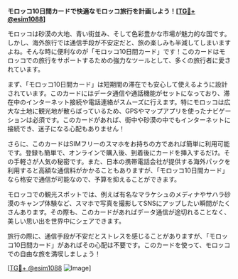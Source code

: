 **モロッコ10日間カードで快適なモロッコ旅行を計画しよう！[[TG💪+ @esim1088](https://t.me/s/esim1088)]**

モロッコは砂漠の大地、青い街並み、そして色彩豊かな市場が魅力的な国です。しかし、海外旅行では通信手段が不安定だと、旅の楽しみも半減してしまいますよね。そんな時に便利なのが「モロッコ10日間カード」です！このカードはモロッコでの旅行をサポートするための強力なツールとして、多くの旅行者に愛されています。

まず、「モロッコ10日間カード」は短期間の滞在でも安心して使えるように設計されています。このカードにはデータ通信や通話機能がセットになっており、滞在中のインターネット接続や電話連絡がスムーズに行えます。特にモロッコは広大な土地に観光地が散らばっているため、GPSやマップアプリを使ったナビゲーションは必須です。このカードがあれば、街中や砂漠の中でもインターネットに接続でき、迷子になる心配もありません！

さらに、このカードはSIMフリーのスマホをお持ちの方であれば簡単に利用可能です。登録も簡単で、オンラインで購入後、到着後にカードを挿入するだけ。その手軽さが人気の秘密です。また、日本の携帯電話会社が提供する海外パックを利用すると高額な通信料がかかることもありますが、「モロッコ10日間カード」なら格安で通信が可能なので、予算を抑えることができます。

モロッコでの観光スポットでは、例えば有名なマラケシュのメディナやサハラ砂漠のキャンプ体験など、スマホで写真を撮影してSNSにアップしたい瞬間がたくさんあります。その際も、このカードがあればデータ通信が途切れることなく、美しい思い出を世界中にシェアできます。

旅行の際に、通信手段が不安だとストレスを感じることがありますが、「モロッコ10日間カード」があればその心配は不要です。このカードを使って、モロッコでの自由な旅を満喫しましょう！

[[TG💪+ @esim1088](https://t.me/s/esim1088) ![Image](https://i.postimg.cc/Y0z9fWf4/image.png)]